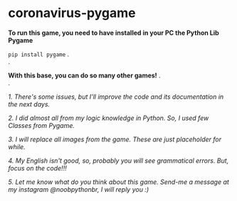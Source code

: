 # coronavirus-pygame

**To run this game, you need to have installed in your PC the Python Lib Pygame**

`pip install pygame`
.   
.  
  
**With this base, you can do so many other games!**
.  
.   

*1. There's some issues, but I'll improve the code and its documentation in the next days.*

*2. I did almost all from my logic knowledge in Python. So, I used few Classes from Pygame.*

*3. I will replace all images from the game. These are just placeholder for while.*

*4. My English isn't good, so, probably you will see grammatical errors. But, focus on the code!!!*
  
*5. Let me know what do you think about this game. Send-me a message at my instagram @noobpythonbr, I will reply you :)*
